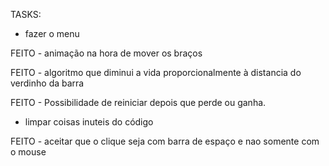TASKS:

- fazer o menu

FEITO - animação na hora de mover os braços

FEITO - algoritmo que diminui a vida proporcionalmente à distancia do verdinho da barra

FEITO - Possibilidade de reiniciar depois que perde ou ganha.

- limpar coisas inuteis do código

FEITO - aceitar que o clique seja com barra de espaço e nao somente com o mouse
